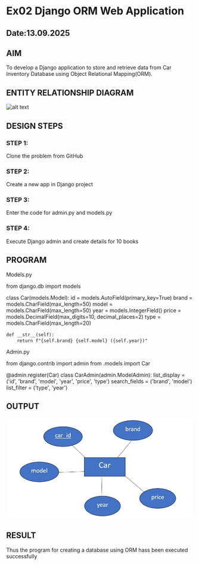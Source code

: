 # Ex02 Django ORM Web Application
## Date:13.09.2025

## AIM
To develop a Django application to store and retrieve data from Car Inventory Database using Object Relational Mapping(ORM).

## ENTITY RELATIONSHIP DIAGRAM
![alt text](<WhatsApp Image 2025-09-13 at 11.18.54_f7c9bc57.jpg>)


## DESIGN STEPS

### STEP 1:
Clone the problem from GitHub

### STEP 2:
Create a new app in Django project

### STEP 3:
Enter the code for admin.py and models.py

### STEP 4:
Execute Django admin and create details for 10 books

## PROGRAM
Models.py

from django.db import models

class Car(models.Model):
    id = models.AutoField(primary_key=True)
    brand = models.CharField(max_length=50)
    model = models.CharField(max_length=50)
    year = models.IntegerField()
    price = models.DecimalField(max_digits=10, decimal_places=2)
    type = models.CharField(max_length=20)

    def __str__(self):
        return f"{self.brand} {self.model} ({self.year})"

Admin.py

from django.contrib import admin
from .models import Car

@admin.register(Car)
class CarAdmin(admin.ModelAdmin):
    list_display = ('id', 'brand', 'model', 'year', 'price', 'type')
    search_fields = ('brand', 'model')
    list_filter = ('type', 'year')



## OUTPUT
![alt text](image.png)



## RESULT
Thus the program for creating a database using ORM hass been executed successfully
